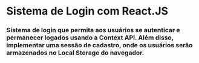 <h1>Sistema de Login com React.JS </h1>

<h3>Sistema de login que permita aos usuários se autenticar e permanecer logados usando a Context API. Além disso, implementar uma sessão de cadastro, onde os usuários serão armazenados no Local Storage do navegador.</h3>
